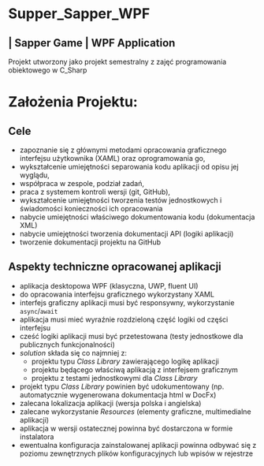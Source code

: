 # Supper_Sapper_WPF
##  | Sapper Game | WPF Application 

Projekt utworzony jako projekt semestralny z zajęć programowania obiektowego w C_Sharp

# Założenia Projektu:

## Cele 
* zapoznanie się z głównymi metodami opracowania graficznego interfejsu użytkownika (XAML) oraz oprogramowania go,
* wykształcenie umiejętności separowania kodu aplikacji od opisu jej wyglądu,
* współpraca w zespole, podział zadań,
* praca z systemem kontroli wersji (git, GitHub),
* wykształcenie umiejętności tworzenia testów jednostkowych i świadomości konieczności ich opracowania
* nabycie umiejętności właściwego dokumentowania kodu (dokumentacja XML)
* nabycie umiejętności tworzenia dokumentacji API (logiki aplikacji)
* tworzenie dokumentacji projektu na GitHub

## Aspekty techniczne opracowanej aplikacji
* aplikacja desktopowa WPF (klasyczna, UWP, fluent UI)
* do opracowania interfejsu graficznego wykorzystany XAML
* interfejs graficzny aplikacji musi być responsywny, wykorzystanie `async`/`await`
* aplikacja musi mieć wyraźnie rozdzieloną część logiki od części interfejsu
* cześć logiki aplikacji musi być przetestowana (testy jednostkowe dla publicznych funkcjonalności)
* _solution_ składa się co najmniej z:
  - projektu typu _Class Library_ zawierającego logikę aplikacji
  - projektu będącego właściwą aplikacją z interfejsem graficznym
  - projektu z testami jednostkowymi dla _Class Library_
* projekt typu _Class Library_ powinien być udokumentowany (np. automatycznie wygenerowana dokumentacja html w DocFx)
* zalecana lokalizacja aplikacji (wersja polska i angielska)
* zalecane wykorzystanie _Resources_ (elementy graficzne, multimedialne aplikacji)
* aplikacja w wersji ostatecznej powinna być dostarczona w formie instalatora
* ewentualna konfiguracja zainstalowanej aplikacji powinna odbywać się z poziomu zewnętrznych plików konfiguracyjnych lub wpisów w rejestrze


